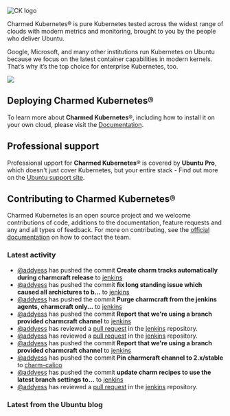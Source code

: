 ![CK logo](https://assets.ubuntu.com/v1/451d4cf4-Charmed+Kubernetes_RGB_onWhite_2022.svg)

Charmed Kubernetes® is pure Kubernetes tested across the widest range of clouds with modern metrics and monitoring, brought to you by the people who deliver Ubuntu.

Google, Microsoft, and many other institutions run Kubernetes on Ubuntu because we focus on the latest container capabilities in modern kernels. That’s why it’s the top choice for enterprise Kubernetes, too.

![](https://assets.ubuntu.com/v1/843c77b6-juju-at-a-glace.svg)

## Deploying Charmed Kubernetes®

To learn more about **Charmed Kubernetes**®, including how to install it on your own cloud, please visit the [Documentation][docs].

## Professional support

Professional upport for **Charmed Kubernetes**® is covered by **Ubuntu Pro**, which doesn't just cover Kubernetes, but your entire stack - Find out more on the [Ubuntu support site](https://ubuntu.com/support).

## Contributing to Charmed Kubernetes®

Charmed Kubernetes is an open source project and we welcome contributions of code, additions to the documentation, feature requests and any and all types of feedback. For more on contributing, see the [official documentation][get-in-touch] on how to contact the team.

<!-- LINKS -->
[docs]: https://ubuntu.com/kubernetes/docs
[get-in-touch]: https://ubuntu.com/kubernetes/docs/get-in-touch

### Latest activity

<!-- activity starts -->
 - [@addyess](https://github.com/addyess) has pushed the commit **Create charm tracks automatically during charmcraft release** to [jenkins](https://github.com/charmed-kubernetes/jenkins)
 - [@addyess](https://github.com/addyess) has pushed the commit **fix long standing issue which caused all archictures to b...** to [jenkins](https://github.com/charmed-kubernetes/jenkins)
 - [@addyess](https://github.com/addyess) has pushed the commit **Purge charmcraft from the jenkins agents, charmcraft only...** to [jenkins](https://github.com/charmed-kubernetes/jenkins)
 - [@addyess](https://github.com/addyess) has pushed the commit **Report that we're using a branch provided charmcraft channel** to [jenkins](https://github.com/charmed-kubernetes/jenkins)
 - [@addyess](https://github.com/addyess) has reviewed a [pull request](https://github.com/charmed-kubernetes/jenkins/pull/1554) in the [jenkins](https://github.com/charmed-kubernetes/jenkins) repository.
 - [@addyess](https://github.com/addyess) has reviewed a [pull request](https://github.com/charmed-kubernetes/jenkins/pull/1554) in the [jenkins](https://github.com/charmed-kubernetes/jenkins) repository.
 - [@addyess](https://github.com/addyess) has pushed the commit **Report that we're using a branch provided charmcraft channel** to [jenkins](https://github.com/charmed-kubernetes/jenkins)
 - [@addyess](https://github.com/addyess) has pushed the commit **Pin charmcraft channel to 2.x/stable** to [charm-calico](https://github.com/charmed-kubernetes/charm-calico)
 - [@addyess](https://github.com/addyess) has pushed the commit **update charm recipes to use the latest branch settings to...** to [jenkins](https://github.com/charmed-kubernetes/jenkins)
 - [@addyess](https://github.com/addyess) has reviewed a [pull request](https://github.com/charmed-kubernetes/jenkins/pull/1554) in the [jenkins](https://github.com/charmed-kubernetes/jenkins) repository.
<!-- activity ends -->

<!-- roadmap starts -->

<!-- roadmap ends -->

### Latest from the Ubuntu blog

<!-- blog starts -->

<!-- blog ends -->
